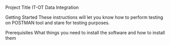 Project Title
IT-OT Data Integration

Getting Started
These instructions will let you know how to perform testing on POSTMAN tool and stare for testing purposes. 

Prerequisites
What things you need to install the software and how to install them
